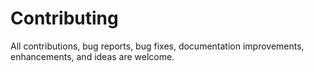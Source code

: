 # Contributing
All contributions, bug reports, bug fixes, documentation improvements, enhancements, and ideas are welcome.

